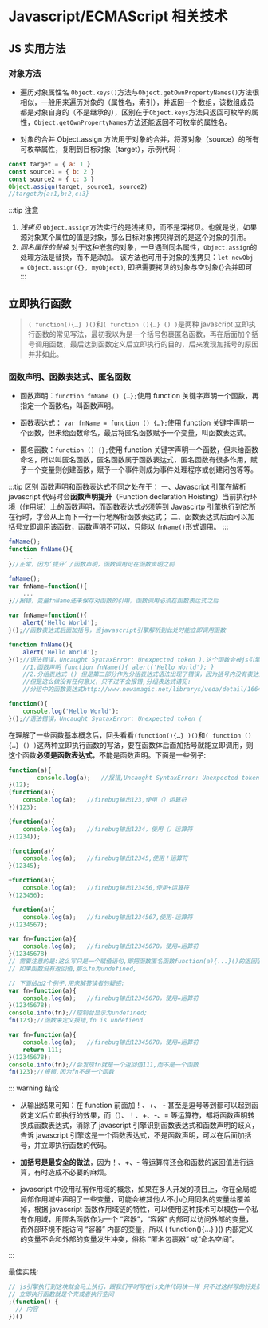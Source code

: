 # Javascript/ECMAScript 相关技术

## JS 实用方法

### 对象方法

- 遍历对象属性名
  `Object.keys()`方法与`Object.getOwnPropertyNames()`方法很相似，一般用来遍历对象的（属性名，索引），并返回一个数组，该数组成员都是对象自身的（不是继承的），区别在于`Object.keys`方法只返回可枚举的属性，`Object.getOwnPropertyNames`方法还能返回不可枚举的属性名。

- 对象的合并
  Object.assign 方法用于对象的合并，将源对象（source）的所有可枚举属性，复制到目标对象（target），示例代码：

```js
const target = { a: 1 }
const source1 = { b: 2 }
const source2 = { c: 3 }
Object.assign(target, source1, source2)
//target为{a:1,b:2,c:3}
```

:::tip 注意

1. _浅拷贝_
   `Object.assign`方法实行的是浅拷贝，而不是深拷贝。也就是说，如果源对象某个属性的值是对象，那么目标对象拷贝得到的是这个对象的引用。
2. _同名属性的替换_
   对于这种嵌套的对象，一旦遇到同名属性，`Object.assign`的处理方法是替换，而不是添加。
   该方法也可用于对象的浅拷贝：`let newObj = Object.assign({}, myObject)`, 即把需要拷贝的对象与空对象{}合并即可
   :::

## 立即执行函数

> `( function(){…} )()`和`( function (){…} () )`是两种 javascript 立即执行函数的常见写法，最初我以为是一个括号包裹匿名函数，再在后面加个括号调用函数，最后达到函数定义后立即执行的目的，后来发现加括号的原因并非如此。

### 函数声明、函数表达式、匿名函数

- 函数声明：`function fnName () {…};`使用 function 关键字声明一个函数，再指定一个函数名，叫函数声明。

- 函数表达式： `var fnName = function () {…};`使用 function 关键字声明一个函数，但未给函数命名，最后将匿名函数赋予一个变量，叫函数表达式。

- 匿名函数：`function () {};`使用 function 关键字声明一个函数，但未给函数命名，所以叫匿名函数，匿名函数属于函数表达式，匿名函数有很多作用，赋予一个变量则创建函数，赋予一个事件则成为事件处理程序或创建闭包等等。

:::tip 区别
函数声明和函数表达式不同之处在于：
一、Javascript 引擎在解析 javascript 代码时会**函数声明提升**（Function declaration Hoisting）当前执行环境（作用域）上的函数声明，而函数表达式必须等到 Javascirtp 引擎执行到它所在行时，才会从上而下一行一行地解析函数表达式；
二、函数表达式后面可以加括号立即调用该函数，函数声明不可以，只能以 `fnName()`形式调用。
:::

```js
fnName();
function fnName(){
    ...
}//正常，因为‘提升’了函数声明，函数调用可在函数声明之前

fnName();
var fnName=function(){
    ...
}//报错，变量fnName还未保存对函数的引用，函数调用必须在函数表达式之后

var fnName=function(){
    alert('Hello World');
}();//函数表达式后面加括号，当javascript引擎解析到此处时能立即调用函数

function fnName(){
    alert('Hello World');
}();//语法错误，Uncaught SyntaxError: Unexpected token ),这个函数会被js引擎解析为两部分：
    //1.函数声明 function fnName(){ alert('Hello World'); }
    //2.分组表达式 () 但是第二部分作为分组表达式语法出现了错误，因为括号内没有表达式，把“()”改为“(1)”就不会报错
    //但是这么做没有任何意义，只不过不会报错,分组表达式请见:
    //分组中的函数表达式http://www.nowamagic.net/librarys/veda/detail/1664

function(){
    console.log('Hello World');
}();//语法错误，Uncaught SyntaxError: Unexpected token (
```

在理解了一些函数基本概念后，回头看看`(function(){…} )()`和`( function (){…} () )`这两种立即执行函数的写法，要在函数体后面加括号就能立即调用，则这个函数**必须是函数表达式**，不能是函数声明。下面是一些例子:

```js
function(a){
        console.log(a);   //报错,Uncaught SyntaxError: Unexpected token (
}(12);
(function(a){
    console.log(a);   //firebug输出123,使用（）运算符
})(123);

(function(a){
    console.log(a);   //firebug输出1234，使用（）运算符
}(1234));

!function(a){
    console.log(a);   //firebug输出12345,使用！运算符
}(12345);

+function(a){
    console.log(a);   //firebug输出123456,使用+运算符
}(123456);

-function(a){
    console.log(a);   //firebug输出1234567,使用-运算符
}(1234567);

var fn=function(a){
    console.log(a);   //firebug输出12345678，使用=运算符
}(12345678)
// 需要注意的是:这么写只是一个赋值语句,即把函数匿名函数function(a){...}()的返回值赋值给了fn,
// 如果函数没有返回值,那么fn为undefined,

// 下面给出2个例子,用来解答读者的疑惑:
var fn=function(a){
    console.log(a);   //firebug输出12345678，使用=运算符
}(12345678);
console.info(fn);//控制台显示为undefined;
fn(123);//函数未定义报错,fn is undefiend

var fn=function(a){
    console.log(a);   //firebug输出12345678，使用=运算符
    return 111;
}(12345678);
console.info(fn);//会发现fn就是一个返回值111,而不是一个函数
fn(123);//报错,因为fn不是一个函数
```

::: warning 结论

- 从输出结果可知：在 function 前面加！、+、 - 甚至是逗号等到都可以起到函数定义后立即执行的效果，而（）、！、+、-、= 等运算符，都将函数声明转换成函数表达式，消除了 javascript 引擎识别函数表达式和函数声明的歧义，告诉 javascript 引擎这是一个函数表达式，不是函数声明，可以在后面加括号，并立即执行函数的代码。

- **加括号是最安全的做法**，因为！、+、- 等运算符还会和函数的返回值进行运算，有时造成不必要的麻烦。

- javascript 中没用私有作用域的概念，如果在多人开发的项目上，你在全局或局部作用域中声明了一些变量，可能会被其他人不小心用同名的变量给覆盖掉，根据 javascript 函数作用域链的特性，可以使用这种技术可以模仿一个私有作用域，用匿名函数作为一个 “容器”，“容器” 内部可以访问外部的变量，而外部环境不能访问 “容器” 内部的变量，所以 ( function(){…} )() 内部定义的变量不会和外部的变量发生冲突，俗称 “匿名包裹器” 或“命名空间”。

:::

最佳实践:

```js
// js引擎执行到这块就会马上执行，跟我们平时写在js文件代码块一样 只不过这样写的好处防止变量污染，也就是立即执行函数可以当做命名空间(namespace)使用
// 立即执行函数就是个壳或者执行空间
;(function() {
  // 内容
})()
```
